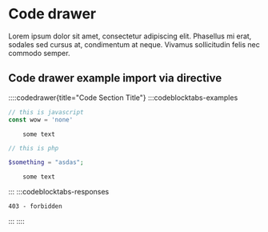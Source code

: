 # Code drawer

Lorem ipsum dolor sit amet, consectetur adipiscing elit. Phasellus mi erat, sodales sed cursus at, condimentum at neque. Vivamus sollicitudin felis nec commodo semper. 


## Code drawer example import via directive

::::codedrawer{title="Code Section Title"}
:::codeblocktabs-examples

```javascript
// this is javascript
const wow = 'none'
```

```none
    some text
```

```php
// this is php

$something = "asdas";

```

```none
    some text
```

:::
:::codeblocktabs-responses

```
403 - forbidden
```

:::
::::